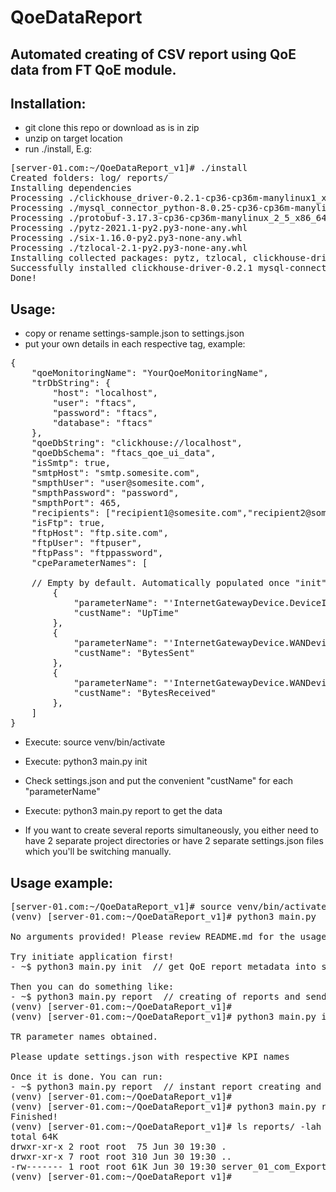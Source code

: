 # QoeDataReport

Automated creating of CSV report using QoE data from FT QoE module.
---

Installation:
---
- git clone this repo or download as is in zip
- unzip on target location
- run ./install, E.g:

<pre>
[server-01.com:~/QoeDataReport_v1]# ./install
Created folders: log/ reports/
Installing dependencies
Processing ./clickhouse_driver-0.2.1-cp36-cp36m-manylinux1_x86_64.whl
Processing ./mysql_connector_python-8.0.25-cp36-cp36m-manylinux1_x86_64.whl
Processing ./protobuf-3.17.3-cp36-cp36m-manylinux_2_5_x86_64.manylinux1_x86_64.whl
Processing ./pytz-2021.1-py2.py3-none-any.whl
Processing ./six-1.16.0-py2.py3-none-any.whl
Processing ./tzlocal-2.1-py2.py3-none-any.whl
Installing collected packages: pytz, tzlocal, clickhouse-driver, six, protobuf, mysql-connector-python
Successfully installed clickhouse-driver-0.2.1 mysql-connector-python-8.0.25 protobuf-3.17.3 pytz-2021.1 six-1.16.0 tzlocal-2.1
Done!
</pre>


Usage:
---    
- copy or rename settings-sample.json to settings.json
- put your own details in each respective tag, example:
<pre>
{
    "qoeMonitoringName": "YourQoeMonitoringName",           // name of the QoE monitoring fro CPEAdmin
    "trDbString": {                                         // connection string to FT DB (MySQL)
        "host": "localhost",
        "user": "ftacs",
        "password": "ftacs",
        "database": "ftacs"
    },
    "qoeDbString": "clickhouse://localhost",                // connection string to ClickHouse DB
    "qoeDbSchema": "ftacs_qoe_ui_data",                     // name of the QoE schema (default name is already there)
    "isSmtp": true,                                         // email notification if "false" -> disabled
    "smtpHost": "smtp.somesite.com",                        // SMTP server, e.g., smtp.gmail.com
    "smpthUser": "user@somesite.com",                       // email address
    "smpthPassword": "password",                            // password from email above
    "smpthPort": 465,                                       // SMTP port
    "recipients": ["recipient1@somesite.com","recipient2@somesite.com"] // where to send the reports, separated by comas
    "isFtp": true,                                          // upload to FTP server. "false" - disabled              
    "ftpHost": "ftp.site.com",                              // FTP server
    "ftpUser": "ftpuser",                                   // FTP user
    "ftpPass": "ftppassword",                               // FTP password
    "cpeParameterNames": [                                  // Array of TR parameter and their handy names

    // Empty by default. Automatically populated once "init" was executed. 
        {
            "parameterName": "'InternetGatewayDevice.DeviceInfo.UpTime'",    // TR-069 parameter name
            "custName": "UpTime"                                             // Your KPI/column name
        },
        {
            "parameterName": "'InternetGatewayDevice.WANDevice.i.WANEthernetInterfaceConfig.Stats.BytesSent'",
            "custName": "BytesSent"
        },
        {
            "parameterName": "'InternetGatewayDevice.WANDevice.i.WANEthernetInterfaceConfig.Stats.BytesReceived'",
            "custName": "BytesReceived"
        },        
    ]
}
</pre>

- Execute: source venv/bin/activate
- Execute: python3 main.py init
- Check settings.json and put the convenient "custName" for each "parameterName"
- Execute: python3 main.py report to get the data 

- If you want to create several reports simultaneously, you either need to have 2 separate project directories or have 2 separate settings.json files which you'll be switching manually.

Usage example:
---
<pre>
[server-01.com:~/QoeDataReport_v1]# source venv/bin/activate
(venv) [server-01.com:~/QoeDataReport_v1]# python3 main.py

No arguments provided! Please review README.md for the usage instructions

Try initiate application first!
- ~$ python3 main.py init  // get QoE report metadata into settings.json

Then you can do something like:
- ~$ python3 main.py report  // creating of reports and sending them via email (if defined in settings.json)
(venv) [server-01.com:~/QoeDataReport_v1]#
(venv) [server-01.com:~/QoeDataReport_v1]# python3 main.py init

TR parameter names obtained.

Please update settings.json with respective KPI names

Once it is done. You can run:
- ~$ python3 main.py report  // instant report creating and sending it (if defined in settings.json)
(venv) [server-01.com:~/QoeDataReport_v1]#
(venv) [server-01.com:~/QoeDataReport_v1]# python3 main.py report
Finished!
(venv) [server-01.com:~/QoeDataReport_v1]# ls reports/ -lah
total 64K
drwxr-xr-x 2 root root  75 Jun 30 19:30 .
drwxr-xr-x 7 root root 310 Jun 30 19:30 ..
-rw------- 1 root root 61K Jun 30 19:30 server_01_com_Export_2021_06_30_19-30_13_SAST.csv
(venv) [server-01.com:~/QoeDataReport_v1]#
</pre>